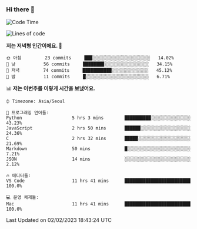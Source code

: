 ### Hi there 👋

<!--START_SECTION:waka-->
![Code Time](http://img.shields.io/badge/Code%20Time-69%20hrs%2055%20mins-blue)

![Lines of code](https://img.shields.io/badge/%EC%A0%80%EB%8A%94%20%EC%97%AC%ED%83%9C%EA%B9%8C%EC%A7%80%20-74%20Thousand%20%EC%A4%84%EC%9D%98%20%EC%BD%94%EB%93%9C%EB%A5%BC%20%EC%9E%91%EC%84%B1%ED%96%88%EC%96%B4%EC%9A%94.-blue)

**저는 저녁형 인간이에요. 🦉** 

```text
🌞 아침         23 commits     ███░░░░░░░░░░░░░░░░░░░░░░   14.02% 
🌆 낮　         56 commits     ████████░░░░░░░░░░░░░░░░░   34.15% 
🌃 저녁         74 commits     ███████████░░░░░░░░░░░░░░   45.12% 
🌙 밤　         11 commits     █░░░░░░░░░░░░░░░░░░░░░░░░   6.71%

```


📊 **저는 이번주를 이렇게 시간을 보냈어요.** 

```text
⌚︎ Timezone: Asia/Seoul

💬 프로그래밍 언어들: 
Python                   5 hrs 3 mins        ██████████░░░░░░░░░░░░░░░   43.23% 
JavaScript               2 hrs 50 mins       ██████░░░░░░░░░░░░░░░░░░░   24.36% 
C                        2 hrs 32 mins       █████░░░░░░░░░░░░░░░░░░░░   21.69% 
Markdown                 50 mins             █░░░░░░░░░░░░░░░░░░░░░░░░   7.21% 
JSON                     14 mins             ░░░░░░░░░░░░░░░░░░░░░░░░░   2.12%

🔥 에디터들: 
VS Code                  11 hrs 41 mins      █████████████████████████   100.0%

💻 운영 체제들: 
Mac                      11 hrs 41 mins      █████████████████████████   100.0%

```


 Last Updated on 02/02/2023 18:43:24 UTC
<!--END_SECTION:waka-->
